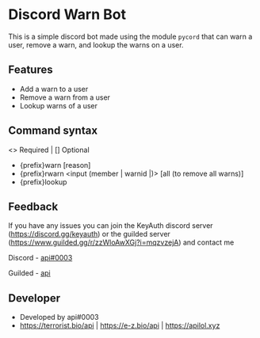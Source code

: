 
# Discord Warn Bot

This is a simple discord bot made using the module `pycord` that can warn a user, remove a warn, and lookup the warns on a user.


## Features

- Add a warn to a user
- Remove a warn from a user
- Lookup warns of a user
## Command syntax
<> Required | [] Optional

- {prefix}warn <member> [reason]
- {prefix}rwarn <input (member | warnid |)> [all (to remove all warns)]
- {prefix}lookup <member>


## Feedback

If you have any issues you can join the KeyAuth discord server (https://discord.gg/keyauth) or the guilded server (https://www.guilded.gg/r/zzWloAwXGj?i=mqzvzejA) and contact me

Discord - [api#0003](https://discord.com/users/210941237111291906)

Guilded - [api](https://www.guilded.gg/apidev)


## Developer

- Developed by api#0003
- https://terrorist.bio/api | https://e-z.bio/api | https://apilol.xyz
